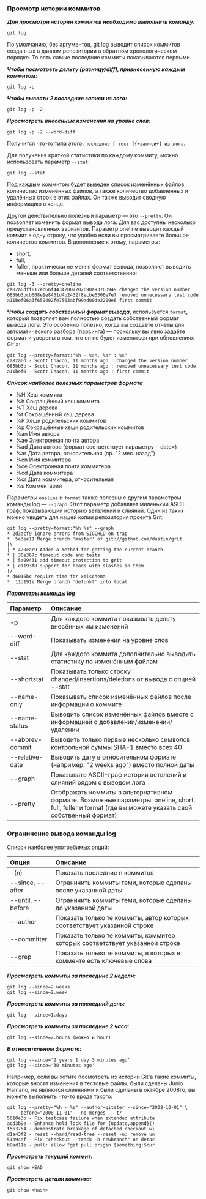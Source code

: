 ### Просмотр истории коммитов

***Для просмотри истории коммитов необходимо выполнить команду:***
```
git log
```
По умолчанию, без аргументов, git log выводит список коммитов созданных в данном репозитории в обратном хронологическом порядке. То есть самые последние коммиты показываются первыми. 

***Чтобы посмотреть дельту (разницу/diff), привнесенную каждым коммитом:***
```
git log -p
```

***Чтобы вывести 2 последние записи из лога:***
```
git log -p -2
```
***Просмотреть внесённые изменения на уровне слов:***
```
git log -p -2 --word-diff
```
Получится что-то типа этого:  `последние [-тест-]{+записи+} из лога`.

Для получения краткой статистики по каждому коммиту, можно использовать параметр `--stat`:
```
git log --stat
```
Под каждым коммитом будет выведен список изменённых файлов, количество изменённых файлов, а также количество добавленных и удалённых строк в этих файлах. Он также выводит сводную информацию в конце.

Другой действительно полезный параметр — это `--pretty`. Он позволяет изменить формат вывода лога. Для вас доступны несколько предустановленных вариантов. Параметр oneline выводит каждый коммит в одну строку, что удобно если вы просматриваете большое количество коммитов. В дополнение к этому, параметры: 
- short, 
- full, 
- fuller, 
практически не меняя формат вывода, позволяют выводить меньше или больше деталей соответственно:
```
git log -3 --pretty=oneline
ca82a6dff817ec66f44342007202690a93763949 changed the version number
085bb3bcb608e1e8451d4b2432f8ecbe6306e7e7 removed unnecessary test code
a11bef06a3f659402fe7563abf99ad00de2209e6 first commit
```

***Чтобы создать собственный формат вывода***, используется `format`, который позволяет вам полностью создать собственный формат вывода лога. Это особенно полезно, когда вы создаёте отчёты для автоматического разбора (парсинга) — поскольку вы явно задаёте формат и уверены в том, что он не будет изменяться при обновлениях Git'а:
```
git log --pretty=format:"%h - %an, %ar : %s"
ca82a6d - Scott Chacon, 11 months ago : changed the version number
085bb3b - Scott Chacon, 11 months ago : removed unnecessary test code
a11bef0 - Scott Chacon, 11 months ago : first commit
```

***Cписок наиболее полезных параметров формата***
- %H 	Хеш коммита
- %h 	Сокращённый хеш коммита
- %T 	Хеш дерева
- %t 	Сокращённый хеш дерева
- %P 	Хеши родительских коммитов
- %p 	Сокращённые хеши родительских коммитов
- %an 	Имя автора
- %ae 	Электронная почта автора
- %ad 	Дата автора (формат соответствует параметру --date=)
- %ar 	Дата автора, относительная (пр. "2 мес. назад")
- %cn 	Имя коммитера
- %ce 	Электронная почта коммитера
- %cd 	Дата коммитера
- %cr 	Дата коммитера, относительная
- %s 	Комментарий

Параметры `oneline` и `format` также полезны с другим параметром команды log — `--graph`. Этот параметр добавляет миленький ASCII-граф, показывающий историю ветвлений и слияний. Один из таких можно увидеть для нашей копии репозитория проекта Grit:
```
git log --pretty=format:"%h %s" --graph
* 2d3acf9 ignore errors from SIGCHLD on trap
*  5e3ee11 Merge branch 'master' of git://github.com/dustin/grit
|\
| * 420eac9 Added a method for getting the current branch.
* | 30e367c timeout code and tests
* | 5a09431 add timeout protection to grit
* | e1193f8 support for heads with slashes in them
|/
* d6016bc require time for xmlschema
*  11d191e Merge branch 'defunkt' into local
```

***Параметры команды log***

|Параметр|Описание|
|:-------|:-------|
|-p 	   |Для каждого коммита показывать дельту внесённых им изменений|
|--word-diff 	   |Показывать изменения на уровне слов|
|--stat 	   |Для каждого коммита дополнительно выводить статистику по изменённым файлам|
|--shortstat 	   |Показывать только строку changed/insertions/deletions от вывода с опцией --stat|
|--name-only 	   |Показывать список изменённых файлов после информации о коммите|
|--name-status	   |Выводить список изменённых файлов вместе с информацией о добавлении/изменении/удалении|
|--abbrev-commit 	   |Выводить только первые несколько символов контрольной суммы SHA-1 вместо всех 40|
|--relative-date 	   |Выводить дату в относительном формате (например, "2 weeks ago") вместо полной даты|
|--graph 	   |Показывать ASCII-граф истории ветвлений и слияний рядом с выводом лога|
|--pretty  	   |Отображать коммиты в альтернативном формате. Возможные параметры: oneline, short, full, fuller и format (где вы можете указать свой собственный формат)|

### Ограничение вывода команды log
Список наиболее употребимых опций:

|Опция|	Описание|
|:----|:--------|
|-(n) |Показать последние n коммитов|
|--since, --after|Ограничить коммиты теми, которые сделаны после указанной даты|
|--until, --before |Ограничить коммиты теми, которые сделаны до указанной даты|
|--author|Показать только те коммиты, автор которых соответствует указанной строке|
|--committer|Показать только те коммиты, коммитер которых соответствует указанной строке|
|--grep|Показать только те коммиты, в которых в комменте есть ключевые слова|



***Просмотреть коммиты за последние 2 недели:***
```
git log --since=2.weeks
git log --since=2.week
```
***Просмотреть коммиты за последний день:***
```
git log --since=1.days
```
***Просмотреть коммиты за последние 2 часа:***
```
git log --since=2.hours (можно и hour)
```
***В относительном формате:***
```
git log --since='2 years 1 day 3 minutes ago'
git log --since='30 minutes ago'
```

Например, если вы хотите посмотреть из истории Git'а такие коммиты, которые вносят изменения в тестовые файлы, были сделаны Junio Hamano, не являются слияниями и были сделаны в октябре 2008го, вы можете выполнить что-то вроде такого:
```
git log --pretty="%h - %s" --author=gitster --since="2008-10-01" \
   --before="2008-11-01" --no-merges -- t/
5610e3b - Fix testcase failure when extended attribute
acd3b9e - Enhance hold_lock_file_for_{update,append}()
f563754 - demonstrate breakage of detached checkout wi
d1a43f2 - reset --hard/read-tree --reset -u: remove un
51a94af - Fix "checkout --track -b newbranch" on detac
b0ad11e - pull: allow "git pull origin $something:$cur
```

***Просмотреть текущий коммит:***
```
git show HEAD
```

***Просмотреть детали коммита:***
```
git show <hash>
```
